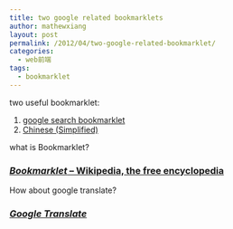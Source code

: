 ```yaml
---
title: two google related bookmarklets
author: mathewxiang
layout: post
permalink: /2012/04/two-google-related-bookmarklet/
categories:
  - web前端
tags:
  - bookmarklet
---
```

two useful bookmarklet:

1.  <a style="cursor: move;" title="google search" onclick="alert('把它拖拽到书签栏，以后直接选中文字然后点击');return false;" href="javascript:var q=((window.getSelection&&window.getSelection())||(document.getSelection&&document.getSelection())||(document.selection&&document.selection.createRange&&document.selection.createRange().text));if(q!=null){window.open('http://www.google.com/search?q=' +q);void(0);}">google search bookmarklet</a>
2.  <a style="cursor: move;" onclick="alert('把它拖拽到书签栏，以后直接选中文字然后点击');return false;" href="javascript:var t=((window.getSelection&&window.getSelection())||(document.getSelection&&document.getSelection())||(document.selection&&document.selection.createRange&&document.selection.createRange().text));var e=(document.charset||document.characterSet);if(t!=''){window.open('http://translate.google.com/?text='+t+'&hl=zh-CN&langpair=auto|zh-CN&tbb=1&ie='+e);}else{window.open('http://translate.google.com/translate?u='+encodeURIComponent(location.href)+'&hl=zh-CN&langpair=auto|zh-CN&tbb=1&ie='+e);};">Chinese (Simplified)</a>

what is Bookmarklet?

### <a href="http://en.wikipedia.org/wiki/Bookmarklet" target="_blank"><em>Bookmarklet</em> – Wikipedia, the free encyclopedia</a>

How about google translate?

### <a href="http://translate.google.com/" target="_blank"><em>Google Translate</em></a>